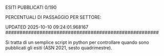 ESITI PUBBLICATI 0/190 

PERCENTUALI DI PASSAGGIO PER SETTORE:

UPDATED 2025-10-10 09:24:01.968167
###################################################### 

Si tratta di un semplice script in python per controllare quando sono pubblicati gli esiti (ASN 2021, sesto quadrimestre).

